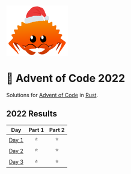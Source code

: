 <img src="./.assets/christmas_ferris.png" width="164">

# 🎄 Advent of Code 2022

Solutions for [Advent of Code](https://adventofcode.com/) in [Rust](https://www.rust-lang.org/).

<!--- advent_readme_stars table --->

## 2022 Results

|                     Day                      | Part 1 | Part 2 |
| :------------------------------------------: | :----: | :----: |
| [Day 1](https://adventofcode.com/2022/day/1) |   ⭐   |   ⭐   |
| [Day 2](https://adventofcode.com/2022/day/2) |   ⭐   |   ⭐   |
| [Day 3](https://adventofcode.com/2022/day/3) |   ⭐   |   ⭐   |

<!--- advent_readme_stars table --->
